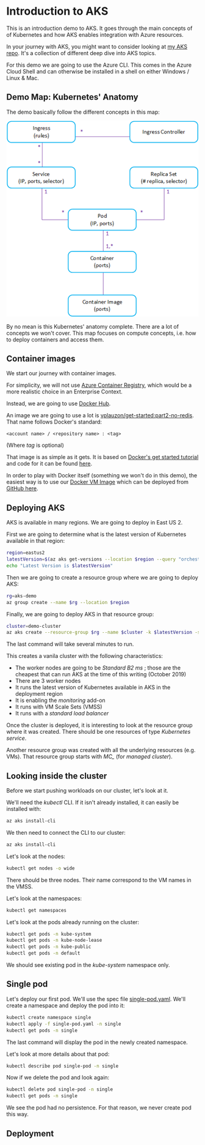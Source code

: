 # Introduction to AKS

This is an introduction demo to AKS.  It goes through the main concepts of of Kubernetes and how AKS enables integration with Azure resources.

In your journey with AKS, you might want to consider looking at [my AKS repo](https://github.com/vplauzon/aks).  It's a collection of different deep dive into AKS topics.

For this demo we are going to use the Azure CLI.  This comes in the Azure Cloud Shell and can otherwise be installed in a shell on either Windows / Linux & Mac.

## Demo Map:  Kubernetes' Anatomy

The demo basically follow the different concepts in this map:

![Kubernetes' Anatomy](images/kubernetes-anatomy.png)

By no mean is this Kubernetes' anatomy complete.  There are a lot of concepts we won't cover.  This map focuses on compute concepts, i.e. how to deploy containers and access them.

## Container images

We start our journey with container images.

For simplicity, we will not use [Azure Container Registry](https://vincentlauzon.com/2018/05/01/azure-container-registry-getting-started/), which would be a more realistic choice in an Enterprise Context.

Instead, we are going to use [Docker Hub](https://hub.docker.com/).

An image we are going to use a lot is [vplauzon/get-started:part2-no-redis](https://cloud.docker.com/u/vplauzon/repository/docker/vplauzon/get-started).  That name follows Docker's standard:

```
<account name> / <repository name> : <tag>
```

(Where *tag* is optional)

That image is as simple as it gets.  It is based on [Docker's get started tutorial](https://docs.docker.com/get-started/part2/) and code for it can be found [here](https://github.com/vplauzon/containers/tree/master/get-started-no-redis).

In order to play with Docker itself (something we won't do in this demo), the easiest way is to use our [Docker VM Image](https://vincentlauzon.com/2018/04/11/linux-custom-script-docker-sandbox/) which can be deployed from [GitHub here](https://github.com/vplauzon/containers/tree/master/DockerVM).

## Deploying AKS

AKS is available in many regions.  We are going to deploy in East US 2.

First we are going to determine what is the latest version of Kubernetes available in that region:

```bash
region=eastus2
latestVersion=$(az aks get-versions --location $region --query "orchestrators[-1].orchestratorVersion" -o tsv)
echo "Latest Version is $latestVersion"
```

Then we are going to create a resource group where we are going to deploy AKS:

```bash
rg=aks-demo
az group create --name $rg --location $region
```

Finally, we are going to deploy AKS in that resource group:

```bash
cluster=demo-cluster
az aks create --resource-group $rg --name $cluster -k $latestVersion -s Standard_B2ms --node-count 3 --enable-addons monitoring --generate-ssh-keys --enable-vmss --load-balancer-sku standard
```

The last command will take several minutes to run.

This creates a vanila cluster with the following characteristics:

* The worker nodes are going to be *Standard B2 ms* ; those are the cheapest that can run AKS at the time of this writing (October 2019)
* There are 3 worker nodes
* It runs the latest version of Kubernetes available in AKS in the deployment region
* It is enabling the *monitoring* add-on
* It runs with VM Scale Sets (VMSS)
* It runs with a *standard load balancer*

Once the cluster is deployed, it is interesting to look at the resource group where it was created.  There should be one resources of type *Kubernetes service*.

Another resource group was created with all the underlying resources (e.g. VMs).  That resource group starts with *MC_* (for *managed cluster*).

## Looking inside the cluster

Before we start pushing workloads on our cluster, let's look at it.

We'll need the *kubectl* CLI.  If it isn't already installed, it can easily be installed with:

```bash
az aks install-cli
```

We then need to connect the CLI to our cluster:

```bash
az aks install-cli
```

Let's look at the nodes:

```bash
kubectl get nodes -o wide
```

There should be three nodes.  Their name correspond to the VM names in the VMSS.

Let's look at the namespaces:

```bash
kubectl get namespaces
```

Let's look at the pods already running on the cluster:

```bash
kubectl get pods -n kube-system
kubectl get pods -n kube-node-lease
kubectl get pods -n kube-public
kubectl get pods -n default
```

We should see existing pod in the *kube-system* namespace only.

## Single pod

Let's deploy our first pod.  We'll use the spec file [single-pod.yaml](single-pod.yaml).  We'll create a namespace and deploy the pod into it:

```bash
kubectl create namespace single
kubectl apply -f single-pod.yaml -n single
kubectl get pods -n single
```

The last command will display the pod in the newly created namespace.

Let's look at more details about that pod:

```bash
kubectl describe pod single-pod -n single
```

Now if we delete the pod and look again:

```bash
kubectl delete pod single-pod -n single
kubectl get pods -n single
```

We see the pod had no persistence.  For that reason, we never create pod this way.

## Deployment

